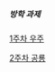 ##### 방학 과제

<a href="https://bskstest.mycafe24.com/eventPage1/3-1/space/source/3-1.html"> 1주차 우주 </a>

<a href="https://bskstest.mycafe24.com/eventPage2/3-2/3-2.html"> 2주차 공룡 </a>
